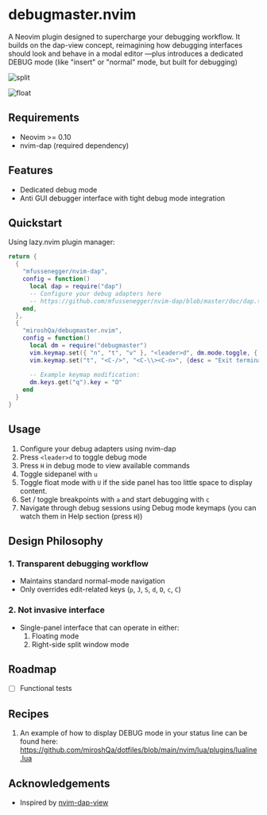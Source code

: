 # debugmaster.nvim 

A Neovim plugin designed to supercharge your debugging workflow.
It builds on the dap-view concept, reimagining how debugging interfaces should look and behave in a modal editor —plus introduces a dedicated DEBUG mode (like "insert" or "normal" mode, but built for debugging)

![split](https://github.com/user-attachments/assets/96d1f463-d4f8-42ed-809f-bab22d323a66)

![float](https://github.com/user-attachments/assets/b5876f8b-b3d9-4e87-a6bb-48261a3da33b)

## Requirements
- Neovim >= 0.10
- nvim-dap (required dependency)

## Features
- Dedicated debug mode
- Anti GUI debugger interface with tight debug mode integration

## Quickstart
Using lazy.nvim plugin manager:

```lua
return {
  {
    "mfussenegger/nvim-dap",
    config = function()
      local dap = require("dap")
      -- Configure your debug adapters here
      -- https://github.com/mfussenegger/nvim-dap/blob/master/doc/dap.txt
    end,
  },
  {
    "miroshQa/debugmaster.nvim",
    config = function()
      local dm = require("debugmaster")
      vim.keymap.set({ "n", "t", "v" }, "<leader>d", dm.mode.toggle, { nowait = true })
      vim.keymap.set("t", "<C-/>", "<C-\\><C-n>", {desc = "Exit terminal mode"})
      
      -- Example keymap modification:
      dm.keys.get("q").key = "O"
    end
  }
}
```

## Usage
1. Configure your debug adapters using nvim-dap
2. Press `<leader>d` to toggle debug mode
3. Press `H` in debug mode to view available commands
4. Toggle sidepanel with `u` 
5. Toggle float mode with `U` if the side panel has too little space to display content.
6. Set / toggle breakpoints with `a` and start debugging with `c`
7. Navigate through debug sessions using Debug mode keymaps (you can watch them in Help section (press `H`))

## Design Philosophy
### 1. Transparent debugging workflow
- Maintains standard normal-mode navigation
- Only overrides edit-related keys (`p`, `J`, `S`, `d`, `D`, `c`, `C`)

### 2. Not invasive interface
- Single-panel interface that can operate in either:
    1. Floating mode
    2. Right-side split window mode

## Roadmap
- [ ] Functional tests

## Recipes
1. An example of how to display DEBUG mode in your status line can be found here:
https://github.com/miroshQa/dotfiles/blob/main/nvim/lua/plugins/lualine.lua


## Acknowledgements
- Inspired by [nvim-dap-view](https://github.com/igorlfs/nvim-dap-view)  
